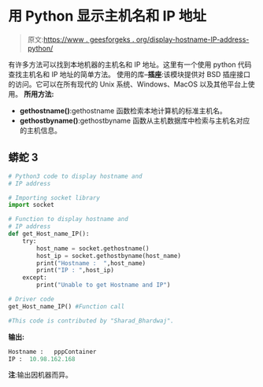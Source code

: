 # 用 Python 显示主机名和 IP 地址

> 原文:[https://www . geesforgeks . org/display-hostname-IP-address-python/](https://www.geeksforgeeks.org/display-hostname-ip-address-python/)

有许多方法可以找到本地机器的主机名和 IP 地址。这里有一个使用 python 代码查找主机名和 IP 地址的简单方法。
使用的库–**插座**:该模块提供对 BSD 插座接口的访问。它可以在所有现代的 Unix 系统、Windows、MacOS 以及其他平台上使用。
**所用方法:**

*   **gethostname()**:gethostname 函数检索本地计算机的标准主机名。
*   **gethostbyname()**:gethostbyname 函数从主机数据库中检索与主机名对应的主机信息。

## 蟒蛇 3

```py
# Python3 code to display hostname and
# IP address

# Importing socket library
import socket

# Function to display hostname and
# IP address
def get_Host_name_IP():
    try:
        host_name = socket.gethostname()
        host_ip = socket.gethostbyname(host_name)
        print("Hostname :  ",host_name)
        print("IP : ",host_ip)
    except:
        print("Unable to get Hostname and IP")

# Driver code
get_Host_name_IP() #Function call

#This code is contributed by "Sharad_Bhardwaj".
```

**输出:**

```py
Hostname :   pppContainer
IP :  10.98.162.168
```

**注**:输出因机器而异。